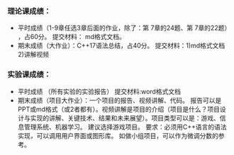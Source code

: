 
### 理论课成绩： 
- 平时成绩（1-9章任选3章后面的作业，除了：第 7章的24题、第 7章的22题） ，占60分。 提交材料： md格式文档。
- 期末成绩（大作业）：C++17语法总结，占40分。 提交材料：1)md格式文档  2)讲解视频

### 实验课成绩：
- 平时成绩 （所有实验的实验报告） 提交材料:word格式文档
- 期末成绩（项目大作业）：一个项目的报告、视频讲解、代码。 报告可以是 PPT或md格式（或2者都有）。视频讲解是项目的介绍（项目是什么？项目设计与实现的讲解、关键技术、结果和未来展望）。项目类型可以是：游戏、信息管理系统、机器学习。 建议选择游戏项目。 要求：必须用C++语言的语法实现，可以调用用户界面或图形库。
 如做小组项目，可以作为微调分数的参考。


